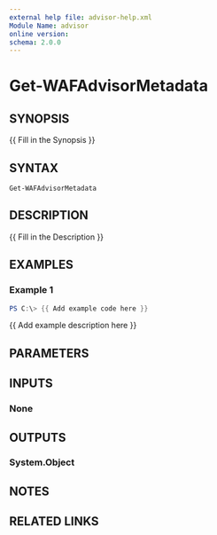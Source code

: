 ```yaml
---
external help file: advisor-help.xml
Module Name: advisor
online version:
schema: 2.0.0
---
```


# Get-WAFAdvisorMetadata

## SYNOPSIS
{{ Fill in the Synopsis }}

## SYNTAX

```
Get-WAFAdvisorMetadata
```

## DESCRIPTION
{{ Fill in the Description }}

## EXAMPLES

### Example 1
```powershell
PS C:\> {{ Add example code here }}
```

{{ Add example description here }}

## PARAMETERS

## INPUTS

### None
## OUTPUTS

### System.Object
## NOTES

## RELATED LINKS
